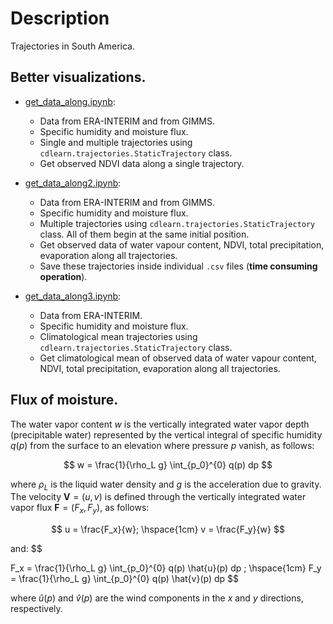 # Description

Trajectories in South America.

## Better visualizations.


- [get_data_along.ipynb](https://nbviewer.jupyter.org/github/SandroAlex/phd/blob/master/notebooks/trajectories/get_data_along.ipynb?flush_cache=true):
    - Data from ERA-INTERIM and from GIMMS.
    - Specific humidity and moisture flux.
    - Single and multiple trajectories using `cdlearn.trajectories.StaticTrajectory` class.
    - Get observed NDVI data along a single trajectory.


- [get_data_along2.ipynb](https://nbviewer.jupyter.org/github/SandroAlex/phd/blob/master/notebooks/trajectories/get_data_along2.ipynb?flush_cache=true):
    - Data from ERA-INTERIM and from GIMMS.
    - Specific humidity and moisture flux.
    - Multiple trajectories using `cdlearn.trajectories.StaticTrajectory` class. All of them begin at the same initial position.
    - Get observed data of water vapour content, NDVI, total precipitation, evaporation along all trajectories.
    - Save these trajectories inside individual `.csv` files (**time consuming operation**).


- [get_data_along3.ipynb](https://nbviewer.jupyter.org/github/SandroAlex/phd/blob/master/notebooks/trajectories/get_data_along3.ipynb?flush_cache=true):
    - Data from ERA-INTERIM.
    - Specific humidity and moisture flux.
    - Climatological mean trajectories using `cdlearn.trajectories.StaticTrajectory` class.
    - Get climatological mean of observed data of water vapour content, NDVI, total precipitation, evaporation along all trajectories.


## Flux of moisture.

The water vapor content $w$ is the vertically integrated water vapor depth (precipitable water) represented by the vertical integral of specific humidity $q(p)$ from the surface to an elevation where pressure $p$ vanish, as follows:

$$
w = \frac{1}{\rho_L g} \int_{p_0}^{0} q(p) dp
$$

where $\rho_L$ is the liquid water density and $g$ is the acceleration due to gravity. The velocity $\pmb{V} = (u, v)$ is defined through the vertically integrated water vapor flux $\pmb{F} = (F_x, F_y)$, as follows:

$$
u = \frac{F_x}{w}; \hspace{1cm} v = \frac{F_y}{w}
$$

and:
$$

F_x = \frac{1}{\rho_L g} \int_{p_0}^{0} q(p) \hat{u}(p) dp ; \hspace{1cm}
F_y = \frac{1}{\rho_L g} \int_{p_0}^{0} q(p) \hat{v}(p) dp
$$

where $\hat{u}(p)$ and $\hat{v}(p)$ are the wind components in the $x$ and $y$
directions, respectively.
